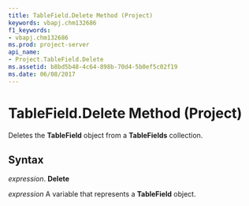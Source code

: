 ```yaml
---
title: TableField.Delete Method (Project)
keywords: vbapj.chm132686
f1_keywords:
- vbapj.chm132686
ms.prod: project-server
api_name:
- Project.TableField.Delete
ms.assetid: b8bd5b48-4c64-898b-70d4-5b0ef5c02f19
ms.date: 06/08/2017
---
```



# TableField.Delete Method (Project)

Deletes the  **TableField** object from a **TableFields** collection.


## Syntax

 _expression_. **Delete**

 _expression_ A variable that represents a **TableField** object.


